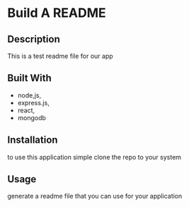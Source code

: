 # Build A README 

## Description 
This is a test readme file for our app

## Built With 
* node,js,
* express.js,
* react,
* mongodb

## Installation 
to use this application simple clone the repo to your system

## Usage 
generate a readme file that you can use for your application